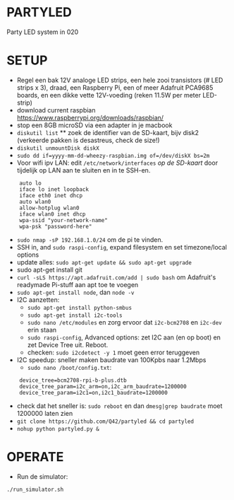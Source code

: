 # PARTYLED
Party LED system in 020

# SETUP
* Regel een bak 12V analoge LED strips, een hele zooi transistors (# LED strips x 3), draad, een Raspberry Pi, een of meer Adafruit PCA9685 boards, en een dikke vette 12V-voeding (reken 11.5W per meter LED-strip)
* download current raspbian https://www.raspberrypi.org/downloads/raspbian/
* stop een 8GB microSD via een adapter in je macbook
* `diskutil list`
** zoek de identifier van de SD-kaart, bijv disk2 (verkeerde pakken is desastreus, check de size!)
* `diskutil unmountDisk diskX`
* `sudo dd if=yyyy-mm-dd-wheezy-raspbian.img of=/dev/diskX bs=2m`
* Voor wifi ipv LAN: edit `/etc/network/interfaces` *op de SD-kaart* door tijdelijk op LAN aan te sluiten en in te SSH-en.
```
    auto lo
    iface lo inet loopback
    iface eth0 inet dhcp
    auto wlan0
    allow-hotplug wlan0
    iface wlan0 inet dhcp
    wpa-ssid "your-network-name"
    wpa-psk "password-here"
```
* `sudo nmap -sP 192.168.1.0/24` om de pi te vinden.
* SSH in, and `sudo raspi-config`, expand filesystem en set timezone/local options
* update alles: `sudo apt-get update && sudo apt-get upgrade`
* sudo apt-get install git
* `curl -sLS https://apt.adafruit.com/add | sudo bash` om Adafruit's readymade Pi-stuff aan apt toe te voegen
* `sudo apt-get install node`, dan `node -v`
* I2C aanzetten:
  * `sudo apt-get install python-smbus`
  * `sudo apt-get install i2c-tools`
  * `sudo nano /etc/modules` en zorg ervoor dat `i2c-bcm2708` en `i2c-dev` erin staan
  * `sudo raspi-config`, Advanced options: zet I2C aan (en op boot) en zet Device Tree uit. Reboot.
  * checken: `sudo i2cdetect -y 1` moet geen error teruggeven
* I2C speedup: sneller maken baudrate van 100Kpbs naar 1.2Mbps
  * `sudo nano /boot/config.txt`:
```
    device_tree=bcm2708-rpi-b-plus.dtb
    device_tree_param=i2c_arm=on,i2c_arm_baudrate=1200000
    device_tree_param=i2c1=on,i2c1_baudrate=1200000
```
  * check dat het sneller is: `sudo reboot` en dan `dmesg|grep baudrate` moet 1200000 laten zien
* `git clone https://github.com/Q42/partyled && cd partyled`
* `nohup python partyled.py &`

# OPERATE

* Run de simulator:

```
./run_simulator.sh
```